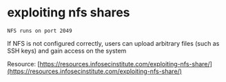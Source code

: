 # exploiting nfs shares

`NFS runs on port 2049`

If NFS is not configured correctly, users can upload arbitrary files \(such as SSH keys\) and gain access on the system

Resource: [https://resources.infosecinstitute.com/exploiting-nfs-share/](https://resources.infosecinstitute.com/exploiting-nfs-share/)

